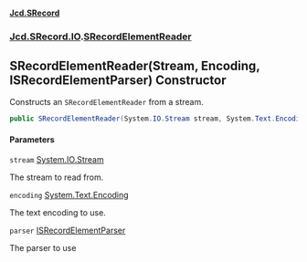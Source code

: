 #### [Jcd.SRecord](index.md 'index')
### [Jcd.SRecord.IO](Jcd.SRecord.IO.md 'Jcd.SRecord.IO').[SRecordElementReader](Jcd.SRecord.IO.SRecordElementReader.md 'Jcd.SRecord.IO.SRecordElementReader')

## SRecordElementReader(Stream, Encoding, ISRecordElementParser) Constructor

Constructs an `SRecordElementReader` from a stream.

```csharp
public SRecordElementReader(System.IO.Stream stream, System.Text.Encoding encoding, Jcd.SRecord.IO.ISRecordElementParser parser);
```
#### Parameters

<a name='Jcd.SRecord.IO.SRecordElementReader.SRecordElementReader(System.IO.Stream,System.Text.Encoding,Jcd.SRecord.IO.ISRecordElementParser).stream'></a>

`stream` [System.IO.Stream](https://docs.microsoft.com/en-us/dotnet/api/System.IO.Stream 'System.IO.Stream')

The stream to read from.

<a name='Jcd.SRecord.IO.SRecordElementReader.SRecordElementReader(System.IO.Stream,System.Text.Encoding,Jcd.SRecord.IO.ISRecordElementParser).encoding'></a>

`encoding` [System.Text.Encoding](https://docs.microsoft.com/en-us/dotnet/api/System.Text.Encoding 'System.Text.Encoding')

The text encoding to use.

<a name='Jcd.SRecord.IO.SRecordElementReader.SRecordElementReader(System.IO.Stream,System.Text.Encoding,Jcd.SRecord.IO.ISRecordElementParser).parser'></a>

`parser` [ISRecordElementParser](Jcd.SRecord.IO.ISRecordElementParser.md 'Jcd.SRecord.IO.ISRecordElementParser')

The parser to use